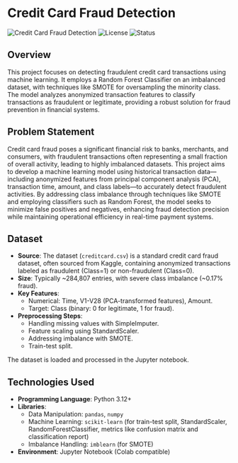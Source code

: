# Credit Card Fraud Detection

![Credit Card Fraud Detection](https://img.shields.io/badge/Python-3.8%2B-blue) ![License](https://img.shields.io/badge/License-MIT-green) ![Status](https://img.shields.io/badge/Status-Completed-success)

## Overview

This project focuses on detecting fraudulent credit card transactions using machine learning. It employs a Random Forest Classifier on an imbalanced dataset, with techniques like SMOTE for oversampling the minority class. The model analyzes anonymized transaction features to classify transactions as fraudulent or legitimate, providing a robust solution for fraud prevention in financial systems.

## Problem Statement

Credit card fraud poses a significant financial risk to banks, merchants, and consumers, with fraudulent transactions often representing a small fraction of overall activity, leading to highly imbalanced datasets. This project aims to develop a machine learning model using historical transaction data—including anonymized features from principal component analysis (PCA), transaction time, amount, and class labels—to accurately detect fraudulent activities. By addressing class imbalance through techniques like SMOTE and employing classifiers such as Random Forest, the model seeks to minimize false positives and negatives, enhancing fraud detection precision while maintaining operational efficiency in real-time payment systems.

## Dataset

- **Source**: The dataset (`creditcard.csv`) is a standard credit card fraud dataset, often sourced from Kaggle, containing anonymized transactions labeled as fraudulent (Class=1) or non-fraudulent (Class=0).
- **Size**: Typically ~284,807 entries, with severe class imbalance (~0.17% fraud).
- **Key Features**:
  - Numerical: Time, V1-V28 (PCA-transformed features), Amount.
  - Target: Class (binary: 0 for legitimate, 1 for fraud).
- **Preprocessing Steps**:
  - Handling missing values with SimpleImputer.
  - Feature scaling using StandardScaler.
  - Addressing imbalance with SMOTE.
  - Train-test split.

The dataset is loaded and processed in the Jupyter notebook.

## Technologies Used

- **Programming Language**: Python 3.12+
- **Libraries**:
  - Data Manipulation: `pandas`, `numpy`
  - Machine Learning: `scikit-learn` (for train-test split, StandardScaler, RandomForestClassifier, metrics like confusion matrix and classification report)
  - Imbalance Handling: `imblearn` (for SMOTE)
- **Environment**: Jupyter Notebook (Colab compatible)

